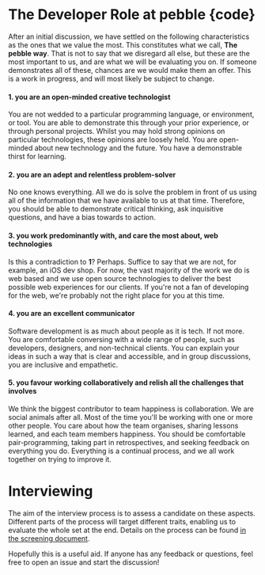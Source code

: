 # The Developer Role at pebble {code}

After an initial discussion, we have settled on the following characteristics as the ones that we value the most. This constitutes what we call, **The pebble way**. That is not to say that we disregard all else, but these are the most important to us, and are what we will be evaluating you on. If someone demonstrates all of these, chances are we would make them an offer. This is a work in progress, and will most likely be subject to change.

#### 1. you are an open-minded creative technologist

You are not wedded to a particular programming language, or environment, or tool. You are able to demonstrate this through your prior experience, or through personal projects. Whilst you may hold strong opinions on particular technologies, these opinions are loosely held. You are open-minded about new technology and the future. You have a demonstrable thirst for learning.

#### 2. you are an adept and relentless problem-solver

No one knows everything. All we do is solve the problem in front of us using all of the information that we have available to us at that time. Therefore, you should be able to demonstrate critical thinking, ask inquisitive questions, and have a bias towards to action.

#### 3. you work predominantly with, and care the most about, web technologies

Is this a contradiction to **1**? Perhaps. Suffice to say that we are not, for example, an iOS dev shop. For now, the vast majority of the work we do is web based and we use open source technologies to deliver the best possible web experiences for our clients. If you're not a fan of developing for the web, we're probably not the right place for you at this time.

#### 4. you are an excellent communicator

Software development is as much about people as it is tech. If not more. You are comfortable conversing with a wide range of people, such as developers, designers, and non-technical clients. You can explain your ideas in such a way that is clear and accessible, and in group discussions, you are inclusive and empathetic.

#### 5. you favour working collaboratively and relish all the challenges that involves

We think the biggest contributor to team happiness is collaboration. We are social animals after all. Most of the time you'll be working with one or more other people. You care about how the team organises, sharing lessons learned, and each team members happiness. You should be comfortable pair-programming, taking part in retrospectives, and seeking feedback on everything you do. Everything is a continual process, and we all work together on trying to improve it.

# Interviewing

The aim of the interview process is to assess a candidate on these aspects. Different parts of the process will target different traits, enabling us to evaluate the whole set at the end. Details on the process can be found [in the screening document](great-people/hiring-great-talent/developer/process/01-screening-candidates.md).

Hopefully this is a useful aid. If anyone has any feedback or questions, feel free to open an issue and start the discussion!
